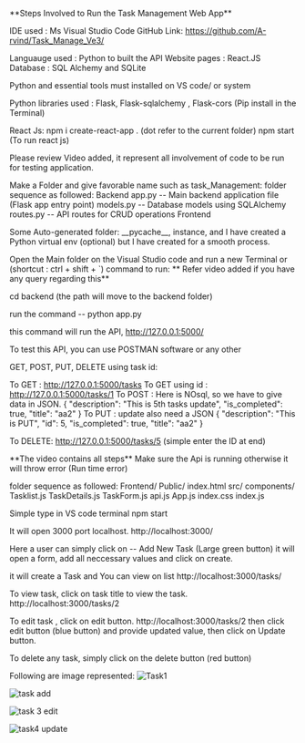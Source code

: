 \*\*Steps Involved to Run the Task Management Web App\*\*

IDE used : Ms Visual Studio Code GitHub Link:
https://github.com/A-rvind/Task_Manage_Ve3/

Languauge used : Python to built the API Website pages : React.JS
Database : SQL Alchemy and SQLite

Python and essential tools must installed on VS code/ or system

Python libraries used : Flask, Flask-sqlalchemy , Flask-cors (Pip
install in the Terminal)

React Js: npm i create-react-app . (dot refer to the current folder) npm
start (To run react js)

Please review Video added, it represent all involvement of code to be
run for testing application.

Make a Folder and give favorable name such as task_Management: folder
sequence as followed: Backend app.py \-- Main backend application file
(Flask app entry point) models.py \-- Database models using SQLAlchemy
routes.py \-- API routes for CRUD operations Frontend

Some Auto-generated folder: \_\_pycache\_\_, instance, and I have
created a Python virtual env (optional) but I have created for a smooth
process.

Open the Main folder on the Visual Studio code and run a new Terminal or
(shortcut : ctrl + shift + \`) command to run: \*\* Refer video added if
you have any query regarding this\*\*

cd backend (the path will move to the backend folder)

run the command \-- python app.py

this command will run the API, http://127.0.0.1:5000/

To test this API, you can use POSTMAN software or any other

GET, POST, PUT, DELETE using task id:

To GET : http://127.0.0.1:5000/tasks To GET using id :
http://127.0.0.1:5000/tasks/1 To POST : Here is NOsql, so we have to
give data in JSON. { \"description\": \"This is 5th tasks update\",
\"is_completed\": true, \"title\": \"aa2\" } To PUT : update also need a
JSON { \"description\": \"This is PUT\", \"id\": 5, \"is_completed\":
true, \"title\": \"aa2\" }

To DELETE: http://127.0.0.1:5000/tasks/5 (simple enter the ID at end)

\*\*The video contains all steps\*\* Make sure the Api is running
otherwise it will throw error (Run time error)

folder sequence as followed: Frontend/ Public/ index.html src/
components/ Tasklist.js TaskDetails.js TaskForm.js api.js App.js
index.css index.js

Simple type in VS code terminal npm start

It will open 3000 port localhost. http://localhost:3000/

Here a user can simply click on \-- Add New Task (Large green button) it
will open a form, add all neccessary values and click on create.

it will create a Task and You can view on list
http://localhost:3000/tasks/

To view task, click on task title to view the task.
http://localhost:3000/tasks/2

To edit task , click on edit button. http://localhost:3000/tasks/2 then
click edit button (blue button) and provide updated value, then click on
Update button.

To delete any task, simply click on the delete button (red button)

Following are image represented:
![Task1](https://github.com/user-attachments/assets/c677c6e1-77b4-406d-8c46-b14178ff1b22)

![task add](https://github.com/user-attachments/assets/102e5d42-cde2-48ad-ab78-2dad873b5ca5)

![task 3 edit](https://github.com/user-attachments/assets/6d0a4c07-931b-4ce8-bfa5-3105305e6ca0)

![task4 update](https://github.com/user-attachments/assets/0d28e116-47a5-49ee-80ad-b79c4f017ae3)







